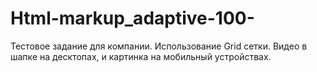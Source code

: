 # Html-markup_adaptive-100-

Тестовое задание для компании. Использование Grid сетки. Видео в шапке на десктопах, и картинка на мобильный устройствах.
